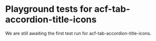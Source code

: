 # Playground tests for acf-tab-accordion-title-icons
We are still awaiting the first test run for acf-tab-accordion-title-icons.
